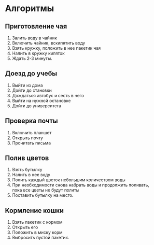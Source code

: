 # Алгоритмы
## Приготовление чая
1. Залить воду в чайник
2. Включить чайник, вскипятить воду
3. Взять кружку, положить в нее пакетик чая
4. Налить в кружку кипяток
5. Ждать 2-3 минуты.
## Доезд до учебы
1. Выйти из дома
2. Дойти до становки
3. Дождаться автобус и сесть в него
4. Выйти на нужной остановке
5. Дойти до университета
## Проверка почты
1. Включить планшет
2. Открыть почту
3. Прочитать письма
## Полив цветов
1. Взять бутылку
2. Налить в нее воду
3. Полить каждый цветок небольшим количеством воды
4. При необходимости снова набрать воды и продолжить поливать, пока все цветы не будут политы
5. Поставить бутылку на место.
## Кормление кошки
1. Взять пакетик с кормом
2. Открыть его
3. Положить в миску корм
4. Выбросить пустой пакетик.